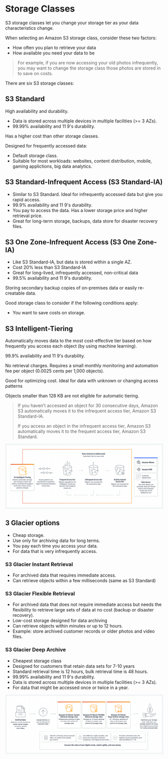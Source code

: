 # Storage Classes

S3 storage classes let you change your storage tier as your data characteristics change.

When selecting an Amazon S3 storage class, consider these two factors:

- How often you plan to retrieve your data
- How available you need your data to be

> For example, if you are now accessing your old photos infrequently, you may want to change the storage class those photos are stored in to save on costs.

There are six S3 storage classes:

## S3 Standard

High availability and durability.
- Data is stored across multiple devices in multiple facilities (>= 3 AZs).
- 99.99% availability and 11 9's durability.

Has a higher cost than other storage classes.

Designed for frequently accessed data:
- Default storage class.
- Suitable for most workloads: websites, content distribution, mobile, gaming applictions, big data analytics.


## S3 Standard-Infrequent Access (S3 Standard-IA)

- Similar to S3 Standard. Ideal for infrequently accessed data but give you rapid access.
- 99.9% availability and 11 9's durability.
- You pay to access the data. Has a lower storage price and higher retrieval price.
- Great for long-term storage, backups, data store for disaster recovery files.


## S3 One Zone-Infrequent Access (S3 One Zone-IA)

- Like S3 Standard-IA, but data is stored within a single AZ.
- Cost 20% less than S3 Standard-IA
- Great for long-lived, infrequently accessed, non-critical data
- 99.5% availability and 11 9's durability.

Storing secondary backup copies of on-premises data or easily re-creatable data.

Good storage class to consider if the following conditions apply:

- You want to save costs on storage.


## S3 Intelligent-Tiering

Automatically moves data to the most cost-effective tier based on how frequently you access each object (by using machine learning).

99.9% availability and 11 9's durability.

No retrieval charges. Requires a small monthly monitoring and automation fee per object (0.0025 cents per 1,000 objects).

Good for optimizing cost. Ideal for data with unknown or changing access patterns

Objects smaller than 128 KB are not eligible for automatic tiering.

> If you haven’t accessed an object for 30 consecutive days, Amazon S3 automatically moves it to the infrequent access tier, Amazon S3 Standard-IA.
>
> If you access an object in the infrequent access tier, Amazon S3 automatically moves it to the frequent access tier, Amazon S3 Standard.

![](images/int-tiering.png)


## 3 Glacier options

- Cheap storage.
- Use only for archiving data for long terms.
- You pay each time you access your data.
- For data that is very infrequently access.


### S3 Glacier Instant Retrieval

- For archived data that requires immediate access.
- Can retrieve objects within a few milliseconds (same as S3 Standard)


### S3 Glacier Flexible Retrieval

- For archived data that does not require immediate access but needs the flexibility to retrieve large sets of data at no cost (backup or disaster recovery).
- Low-cost storage designed for data archiving
- Can retrieve objects within minutes or up to 12 hours.
- Example: store archived customer records or older photos and video files.


### S3 Glacier Deep Archive

- Cheapest storage class
- Designed for customers that retain data sets for 7-10 years
- Standard retrieval time is 12 hours, bulk retrieval time is 48 hours.
- 99.99% availability and 11 9's durability.
- Data is stored across multiple devices in multiple facilities (>= 3 AZs).
- For data that might be accessed once or twice in a year.

![](images/s3-glacier.png)
